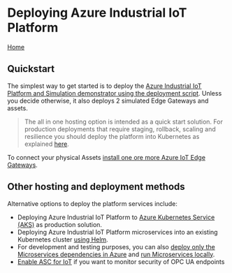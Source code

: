 # Deploying Azure Industrial IoT Platform

[Home](../readme.md)

## Quickstart

The simplest way to get started is to deploy the [Azure Industrial IoT Platform and Simulation demonstrator using the deployment script](howto-deploy-all-in-one.md).
Unless you decide otherwise, it also deploys 2 simulated Edge Gateways and assets.

> The all in one hosting option is intended as a quick start solution. For production deployments that require staging, rollback, scaling and resilience you should deploy the platform into Kubernetes as explained [here](howto-deploy-aks.md).

To connect your physical Assets [install one ore more Azure IoT Edge Gateways](howto-install-iot-edge.md).

## Other hosting and deployment methods

Alternative options to deploy the platform services include:

- Deploying Azure Industrial IoT Platform to [Azure Kubernetes Service (AKS)](howto-deploy-aks.md) as production solution.
- Deploying Azure Industrial IoT Platform microservices into an existing Kubernetes cluster [using Helm](howto-deploy-helm.md).
- For development and testing purposes, you can also [deploy only the Microservices dependencies in Azure](howto-deploy-local.md) and [run Microservices locally](howto-run-microservices-locally.md).
- [Enable ASC for IoT](howto-enable-asc-for-iot-and-sentinel-steps.md) if you want to monitor security of OPC UA endpoints
